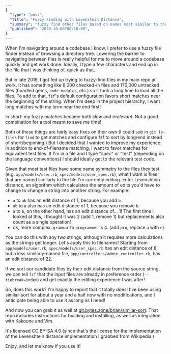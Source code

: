 ```yaml
---
{
  "type": "post",
  "title": "Fuzzy Finding with Levenstein Distance",
  "summary": "fuzzy find other files based on names most similar to the one you're editing",
  "published": "2020-10-06T08:18:00",
}
---
```


When I'm navigating around a codebase I know, I prefer to use a fuzzy file finder instead of browsing a directory tree.
Lowering the barrier to navigating between files is really helpful for me to move around a codebase quickly and get work done.
Ideally, I type a few characters and end up in the file that I was thinking of, quick as that.

But in late 2019, I got fed up trying to fuzzy-find files in my main repo at work.
It has something like 8,000 checked-in files and 170,000 untracked files (bundled gems, `node_modules`, etc.) so it took a long time to load all the files.
To add to that, `fzf`'s default configuration favors short matches near the beginning of the string.
When I'm deep in the project hierarchy, I want long matches with my term near the end first!

In short: my fuzzy matches became both *slow* and *irrelevant*.
Not a good combination for a tool meant to save me time!

Both of these things are fairly easy fixes on their own (I could sub in `git ls-files` for `find` to get matches and configure fzf to sort by long/end instead of short/beginning.)
But I decided that I wanted to improve my experience: in addition to end-of-filename matching, I want to favor matches for equivalent test files.
If I'm in a file and I type "spec" or "test" (depending on the language conventions) I should ideally get to the relevant test code.

Given that most test files have some name symmetry to the files they test (e.g. `app/models/user.rb`, `spec/models/user_spec.rb`), what I want is files that are named similarly to the file I'm currently editing.
Enter Levenshtein distance, an algorithm which calculates the amount of edits you'd have to change to change a string into another string.
For example:

- `a` to `ab` has an edit distance of 1, because you add `b`.
- `ab` to `a` also has an edit distance of 1, because you remove `b`.
- `a` to `b`, on the other hand, has an edit distance of... 1!
  The first time I looked at this, I thought it was 2 (add 1, remove 1) but replacements also count as a single operation!
- ok, more complex: `grammar` to `programmer` is 4.
  (add `pro`, replace `a` with `e`)

You can do this with any two strings, although it requires more calculations as the strings get longer.
Let's apply this to filenames!
Starting from `app/models/user.rb`, `spec/models/user_spec.rb` has an edit distance of 8, but a less similarly-named file, `app/controllers/admin_controller.rb`, has an edit distance of 22.

If we sort our candidate files by their edit distance from the source string, we can tell `fzf` that the input files are already in preference order (`--tiebreak=index`) and get exactly the editing experience I was after!

So, does this work?
I'm happy to report that it totally does!
I've been using similar-sort for about a year and a half now with no modifications, and I anticipate being able to use it as long as I need!

And now you can grab it as well at [git.bytes.zone/brian/similar-sort](https://git.bytes.zone/brian/similar-sort).
That repo includes instructions for building and installing, as well as integration with Kakoune and Vim.

It's licensed CC BY-SA 4.0 (since that's the license for the implementation of the Levenshtein distance implementation I grabbed from Wikipedia.)

Enjoy, and let me know if you use it!
